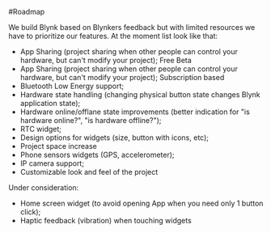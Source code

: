 #Roadmap

We build Blynk based on Blynkers feedback but with limited resources we have to prioritize our features. At the moment list look like that:

- App Sharing (project sharing when other people can control your hardware, but can't modify your project); Free Beta
- App Sharing (project sharing when other people can control your hardware, but can't modify your project); Subscription based
- Bluetooth Low Energy support;
- Hardware state handling (changing physical button state changes Blynk application state);
- Hardware online/offlane state improvements (better indication for "is hardware online?", "is hardware offline?");
- RTC widget;
- Design options for widgets (size, button with icons, etc);
- Project space increase
- Phone sensors widgets (GPS, accelerometer);
- IP camera support;
- Customizable look and feel of the project

Under consideration:
- Home screen widget (to avoid opening App when you need only 1 button click);
- Haptic feedback (vibration) when touching widgets
